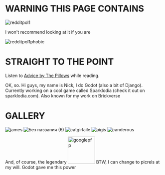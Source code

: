 # WARNING THIS PAGE CONTAINS
![redditpol1](https://github.com/nikitundrik/nikitundrik/assets/49902468/7f504743-a731-4f10-95cc-96692fbc21de)

I won't recommend looking at it if you are

![redditpol1](https://github.com/nikitundrik/nikitundrik/assets/49902468/4681ec5e-2908-4922-a0e0-dac22a5b5f50)phobic

# STRAIGHT TO THE POINT
Listen to [Advice by The Pillows](https://www.youtube.com/watch?v=OqRSH_clX90) while reading.

OK, so. Hi guys, my name is Nick, I do Godot (also a bit of Django). Currently working on a cool game called Sparklodia (check it out on sparklodia.com). Also known for my work on Brickverse

# GALLERY
![james](https://github.com/nikitundrik/nikitundrik/assets/49902468/8f58811a-8caf-4850-a3b0-8b24d5cb7086)
![Без названия (6)](https://github.com/nikitundrik/nikitundrik/assets/49902468/4e627827-4099-47c1-a85a-29cff2bc2aad)
![catgirlaile](https://github.com/nikitundrik/nikitundrik/assets/49902468/c262768c-9efa-4251-8da2-65bae7ee4a23)
![aigis](https://github.com/nikitundrik/nikitundrik/assets/49902468/b13b69e3-9658-4b95-9676-f61b18c69d9a)
![canderous](https://github.com/nikitundrik/nikitundrik/assets/49902468/8bc228c6-fb4c-443f-803f-3974473f7de8)

And, of course, the legendary
<img width="87" alt="googlepfp" src="https://github.com/nikitundrik/nikitundrik/assets/49902468/cf203a71-e695-44e8-9cde-72c37724c3ab"> BTW, I can change to picrels at my will. Godot gave me this power
